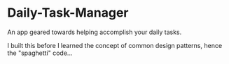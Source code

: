 # Daily-Task-Manager

An app geared towards helping accomplish your daily tasks. 

I built this before I learned the concept of common design patterns, hence the "spaghetti" code... 
